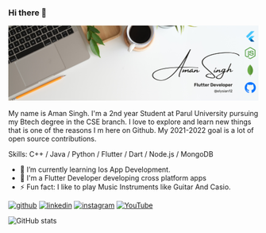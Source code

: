 ### Hi there 👋
![](header.png)

My name is Aman Singh. I'm a 2nd year Student at Parul University pursuing my Btech degree in the CSE branch. I love to explore and learn new things that is one of the reasons I m here on Github. My 2021-2022 goal is a lot of open source contributions.

Skills: C++ / Java / Python / Flutter / Dart / Node.js / MongoDB

- 🌱 I’m currently learning Ios App Development. 
- 📱 I'm a Flutter Developer developing cross platform apps
- ⚡ Fun fact: I like to play Music Instruments like Guitar And Casio. 


[<img src='https://cdn.jsdelivr.net/npm/simple-icons@3.0.1/icons/github.svg' alt='github' height='40'>](https://github.com/elysian12)  [<img src='https://cdn.jsdelivr.net/npm/simple-icons@3.0.1/icons/linkedin.svg' alt='linkedin' height='40'>](https://www.linkedin.com/in/aman-singh-9966101b8/)  [<img src='https://cdn.jsdelivr.net/npm/simple-icons@3.0.1/icons/instagram.svg' alt='instagram' height='40'>](https://www.instagram.com/amanasr7071/)  [<img src='https://cdn.jsdelivr.net/npm/simple-icons@3.0.1/icons/youtube.svg' alt='YouTube' height='40'>](https://www.youtube.com/channel/UCeUlDJtyQj4Y61MOc0V-aNg/featured?view_as=subscriber)  

![GitHub stats](https://github-readme-stats.vercel.app/api?username=elysian12&show_icons=true)  


